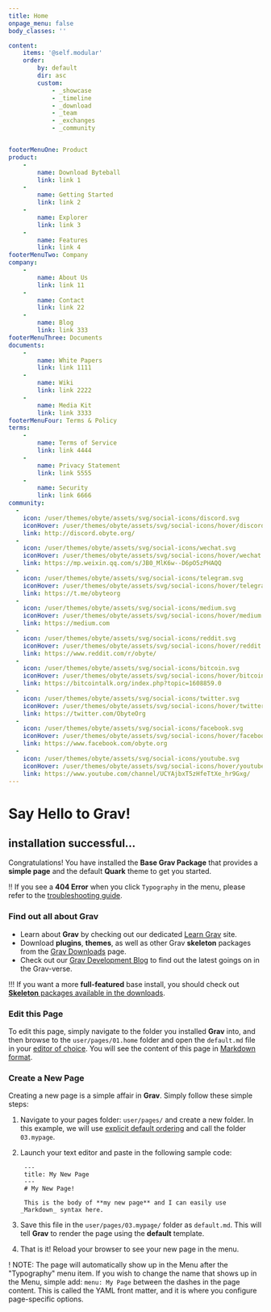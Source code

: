 ```yaml
---
title: Home
onpage_menu: false
body_classes: ''

content:
    items: '@self.modular'
    order:
        by: default
        dir: asc
        custom:
            - _showcase
            - _timeline
            - _download
            - _team
            - _exchanges
            - _community


footerMenuOne: Product
product: 
    -
        name: Download Byteball
        link: link 1
    -
        name: Getting Started
        link: link 2
    -
        name: Explorer
        link: link 3
    -
        name: Features
        link: link 4
footerMenuTwo: Company
company: 
    -
        name: About Us
        link: link 11
    -
        name: Contact
        link: link 22
    -
        name: Blog
        link: link 333
footerMenuThree: Documents
documents:
    -
        name: White Papers
        link: link 1111
    -
        name: Wiki
        link: link 2222
    -
        name: Media Kit
        link: link 3333
footerMenuFour: Terms & Policy
terms:
    -
        name: Terms of Service
        link: link 4444
    -
        name: Privacy Statement
        link: link 5555
    -
        name: Security
        link: link 6666
community:
  -
    icon: /user/themes/obyte/assets/svg/social-icons/discord.svg
    iconHover: /user/themes/obyte/assets/svg/social-icons/hover/discord.svg
    link: http://discord.obyte.org/
  -
    icon: /user/themes/obyte/assets/svg/social-icons/wechat.svg
    iconHover: /user/themes/obyte/assets/svg/social-icons/hover/wechat.svg
    link: https://mp.weixin.qq.com/s/JB0_MlK6w--D6pO5zPHAQQ
  -
    icon: /user/themes/obyte/assets/svg/social-icons/telegram.svg
    iconHover: /user/themes/obyte/assets/svg/social-icons/hover/telegram.svg
    link: https://t.me/obyteorg
  -
    icon: /user/themes/obyte/assets/svg/social-icons/medium.svg
    iconHover: /user/themes/obyte/assets/svg/social-icons/hover/medium.svg
    link: https://medium.com
  -
    icon: /user/themes/obyte/assets/svg/social-icons/reddit.svg
    iconHover: /user/themes/obyte/assets/svg/social-icons/hover/reddit.svg
    link: https://www.reddit.com/r/obyte/
  -
    icon: /user/themes/obyte/assets/svg/social-icons/bitcoin.svg
    iconHover: /user/themes/obyte/assets/svg/social-icons/hover/bitcoin.svg
    link: https://bitcointalk.org/index.php?topic=1608859.0
  -
    icon: /user/themes/obyte/assets/svg/social-icons/twitter.svg
    iconHover: /user/themes/obyte/assets/svg/social-icons/hover/twitter.svg
    link: https://twitter.com/ObyteOrg
  -
    icon: /user/themes/obyte/assets/svg/social-icons/facebook.svg
    iconHover: /user/themes/obyte/assets/svg/social-icons/hover/facebook.svg
    link: https://www.facebook.com/obyte.org
  -
    icon: /user/themes/obyte/assets/svg/social-icons/youtube.svg
    iconHover: /user/themes/obyte/assets/svg/social-icons/hover/youtube.svg
    link: https://www.youtube.com/channel/UCYAjbxT5zHfeTtXe_hr9Gxg/
---
```


# Say Hello to Grav!
## installation successful...

Congratulations! You have installed the **Base Grav Package** that provides a **simple page** and the default **Quark** theme to get you started.

!! If you see a **404 Error** when you click `Typography` in the menu, please refer to the [troubleshooting guide](http://learn.getgrav.org/troubleshooting/page-not-found).

### Find out all about Grav

* Learn about **Grav** by checking out our dedicated [Learn Grav](http://learn.getgrav.org) site.
* Download **plugins**, **themes**, as well as other Grav **skeleton** packages from the [Grav Downloads](http://getgrav.org/downloads) page.
* Check out our [Grav Development Blog](http://getgrav.org/blog) to find out the latest goings on in the Grav-verse.

!!! If you want a more **full-featured** base install, you should check out [**Skeleton** packages available in the downloads](http://getgrav.org/downloads).

### Edit this Page

To edit this page, simply navigate to the folder you installed **Grav** into, and then browse to the `user/pages/01.home` folder and open the `default.md` file in your [editor of choice](http://learn.getgrav.org/basics/requirements).  You will see the content of this page in [Markdown format](http://learn.getgrav.org/content/markdown).

### Create a New Page

Creating a new page is a simple affair in **Grav**.  Simply follow these simple steps:

1. Navigate to your pages folder: `user/pages/` and create a new folder.  In this example, we will use [explicit default ordering](http://learn.getgrav.org/content/content-pages) and call the folder `03.mypage`.
2. Launch your text editor and paste in the following sample code:

        ---
        title: My New Page
        ---
        # My New Page!

        This is the body of **my new page** and I can easily use _Markdown_ syntax here.

3. Save this file in the `user/pages/03.mypage/` folder as `default.md`. This will tell **Grav** to render the page using the **default** template.
4. That is it! Reload your browser to see your new page in the menu.

! NOTE: The page will automatically show up in the Menu after the "Typography" menu item. If you wish to change the name that shows up in the Menu, simple add: `menu: My Page` between the dashes in the page content. This is called the YAML front matter, and it is where you configure page-specific options.
